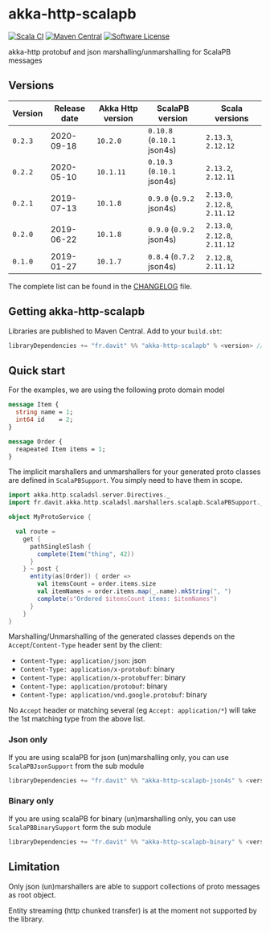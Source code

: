 # akka-http-scalapb

[![Scala CI](https://github.com/RustedBones/akka-http-scalapb/workflows/Scala%20CI/badge.svg)](https://github.com/RustedBones/akka-http-scalapb/actions?query=branch%3Amaster+workflow%3A"Continuous+Integration")
[![Maven Central](https://maven-badges.herokuapp.com/maven-central/fr.davit/akka-http-scalapb_2.12/badge.svg)](https://maven-badges.herokuapp.com/maven-central/fr.davit/akka-http-scalapb_2.12)
[![Software License](https://img.shields.io/badge/license-Apache%202-brightgreen.svg?style=flat)](LICENSE)

akka-http protobuf and json marshalling/unmarshalling for ScalaPB messages


## Versions

| Version | Release date | Akka Http version | ScalaPB version            | Scala versions                 |
| ------- | ------------ | ----------------- | -------------------------- | ------------------------------ |
| `0.2.3` | 2020-09-18   | `10.2.0`          | `0.10.8` (`0.10.1` json4s) | `2.13.3`, `2.12.12`            |
| `0.2.2` | 2020-05-10   | `10.1.11`         | `0.10.3` (`0.10.1` json4s) | `2.13.2`, `2.12.11`            |
| `0.2.1` | 2019-07-13   | `10.1.8`          | `0.9.0`  (`0.9.2` json4s)  | `2.13.0`, `2.12.8`, `2.11.12`  |
| `0.2.0` | 2019-06-22   | `10.1.8`          | `0.9.0`  (`0.9.2` json4s)  | `2.13.0`, `2.12.8`, `2.11.12`  |
| `0.1.0` | 2019-01-27   | `10.1.7`          | `0.8.4`  (`0.7.2` json4s)  | `2.12.8`, `2.11.12`            |

The complete list can be found in the [CHANGELOG](CHANGELOG.md) file.

## Getting akka-http-scalapb

Libraries are published to Maven Central. Add to your `build.sbt`:

```scala
libraryDependencies += "fr.davit" %% "akka-http-scalapb" % <version> // binary & json support
```

## Quick start

For the examples, we are using the following proto domain model 

```proto
message Item {
  string name = 1;
  int64 id    = 2;
}

message Order {
  reapeated Item items = 1;
}
```

The implicit marshallers and unmarshallers for your generated proto classes are defined in `ScalaPBSupport`. You
simply need to have them in scope.

```scala
import akka.http.scaladsl.server.Directives._
import fr.davit.akka.http.scaladsl.marshallers.scalapb.ScalaPBSupport._

object MyProtoService {

  val route =
    get {
      pathSingleSlash {
        complete(Item("thing", 42))
      }
    } ~ post {
      entity(as[Order]) { order =>
        val itemsCount = order.items.size
        val itemNames = order.items.map(_.name).mkString(", ")
        complete(s"Ordered $itemsCount items: $itemNames")
      }
    }
}
```

Marshalling/Unmarshalling of the generated classes depends on the `Accept`/`Content-Type` header sent by the client:
- `Content-Type: application/json`: json
- `Content-Type: application/x-protobuf`: binary
- `Content-Type: application/x-protobuffer`: binary
- `Content-Type: application/protobuf`: binary
- `Content-Type: application/vnd.google.protobuf`: binary

No `Accept` header or matching several (eg `Accept: application/*`) will take the 1st matching type from the above list.


### Json only

If you are using scalaPB for json (un)marshalling only, you can use `ScalaPBJsonSupport` from the sub module

```scala
libraryDependencies += "fr.davit" %% "akka-http-scalapb-json4s" % <version> // json support only
```

### Binary only 

If you are using scalaPB for binary (un)marshalling only, you can use `ScalaPBBinarySupport` form the sub module

```scala
libraryDependencies += "fr.davit" %% "akka-http-scalapb-binary" % <version> // binary support only
```

## Limitation

Only json (un)marshallers are able to support collections of proto messages as root object.

Entity streaming (http chunked transfer) is at the moment not supported by the library.